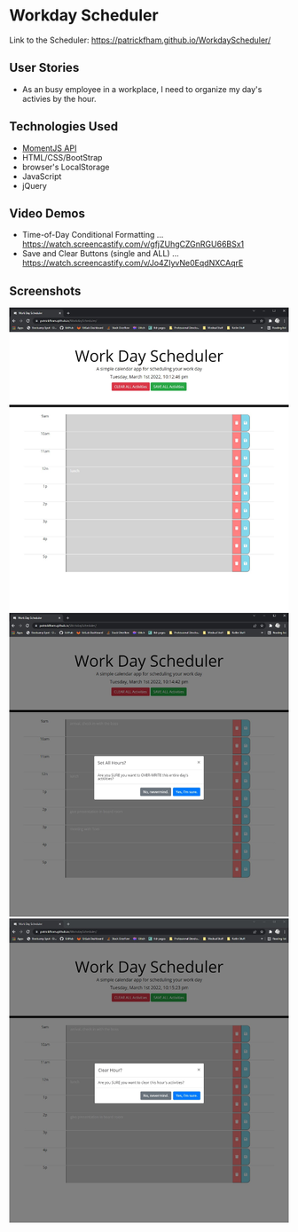 # Workday Scheduler
Link to the Scheduler: https://patrickfham.github.io/WorkdayScheduler/

## User Stories
- As an busy employee in a workplace, I need to organize my day's activies by the hour.

## Technologies Used
- [MomentJS API](http://www.momentjs.com)
- HTML/CSS/BootStrap
- browser's LocalStorage
- JavaScript
- jQuery

## Video Demos
- Time-of-Day Conditional Formatting ... https://watch.screencastify.com/v/gfjZUhgCZGnRGU66BSx1 
- Save and Clear Buttons (single and ALL) ... https://watch.screencastify.com/v/Jo4ZIyvNe0EqdNXCAqrE 

## Screenshots
![LandingPage](./assets/screenshots/schedulerlanding.jpg) 
![SaveAll](./assets/screenshots/schedulersaveall.jpg) 
![ClearHour](./assets/screenshots/schedulerdeletehour.jpg) 
